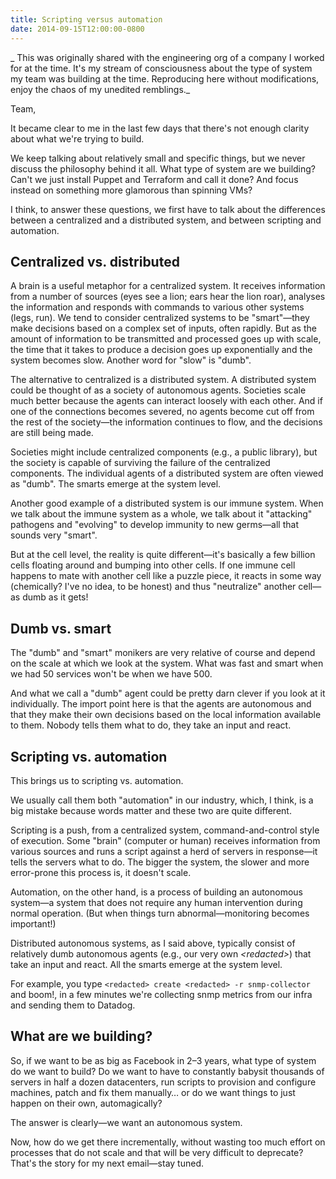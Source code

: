 ```yaml
---
title: Scripting versus automation
date: 2014-09-15T12:00:00-0800
---
```

_ This was originally shared with the engineering org of a company I worked for at the time. It's my stream of consciousness about the type of system my team was building at the time. Reproducing here without modifications, enjoy the chaos of my unedited remblings._

Team,

It became clear to me in the last few days that there's not enough clarity about what we're trying to build.

We keep talking about relatively small and specific things, but we never discuss the philosophy behind it all. What type of system are we building? Can't we just install Puppet and Terraform and call it done? And focus instead on something more glamorous than spinning VMs?

I think, to answer these questions, we first have to talk about the differences between a centralized and a distributed system, and between scripting and automation.

## Centralized vs. distributed
A brain is a useful metaphor for a centralized system. It receives information from a number of sources (eyes see a lion; ears hear the lion roar), analyses the information and responds with commands to various other systems (legs, run). We tend to consider centralized systems to be "smart"—they make decisions based on a complex set of inputs, often rapidly. But as the amount of information to be transmitted and processed goes up with scale, the time that it takes to produce a decision goes up exponentially and the system becomes slow. Another word for "slow" is "dumb".

The alternative to centralized is a distributed system. A distributed system could be thought of as a society of autonomous agents. Societies scale much better because the agents can interact loosely with each other. And if one of the connections becomes severed, no agents become cut off from the rest of the society—the information continues to flow, and the decisions are still being made.

Societies might include centralized components (e.g., a public library), but the society is capable of surviving the failure of the centralized components. The individual agents of a distributed system are often viewed as "dumb". The smarts emerge at the system level.

Another good example of a distributed system is our immune system. When we talk about the immune system as a whole, we talk about it "attacking" pathogens and "evolving" to develop immunity to new germs—all that sounds very "smart".

But at the cell level, the reality is quite different—it's basically a few billion cells floating around and bumping into other cells. If one immune cell happens to mate with another cell like a puzzle piece, it reacts in some way (chemically? I've no idea, to be honest) and thus "neutralize" another cell—as dumb as it gets!

## Dumb vs. smart
The "dumb" and "smart" monikers are very relative of course and depend on the scale at which we look at the system. What was fast and smart when we had 50 services won't be when we have 500.

And what we call a "dumb" agent could be pretty darn clever if you look at it individually. The import point here is that the agents are autonomous and that they make their own decisions based on the local information available to them. Nobody tells them what to do, they take an input and react.

## Scripting vs. automation
This brings us to scripting vs. automation.

We usually call them both "automation" in our industry, which, I think, is a big mistake because words matter and these two are quite different.

Scripting is a push, from a centralized system, command-and-control style of execution. Some "brain" (computer or human) receives information from various sources and runs a script against a herd of servers in response—it tells the servers what to do. The bigger the system, the slower and more error-prone this process is, it doesn't scale. 

Automation, on the other hand, is a process of building an autonomous system—a system that does not require any human intervention during normal operation. (But when things turn abnormal—monitoring becomes important!)

Distributed autonomous systems, as I said above, typically consist of relatively dumb autonomous agents (e.g., our very own _\<redacted\>_) that take an input and react. All the smarts emerge at the system level.

For example, you type `<redacted> create <redacted> -r snmp-collector` and boom!, in a few minutes we're collecting snmp metrics from our infra and sending them to Datadog.

## What are we building?
So, if we want to be as big as Facebook in 2–3 years, what type of system do we want to build? Do we want to have to constantly babysit thousands of servers in half a dozen datacenters, run scripts to provision and configure machines, patch and fix them manually… or do we want things to just happen on their own, automagically?

The answer is clearly—we want an autonomous system.

Now, how do we get there incrementally, without wasting too much effort on processes that do not scale and that will be very difficult to deprecate? That's the story for my next email—stay tuned.